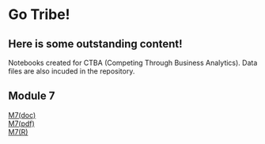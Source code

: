 ---
---
# Go Tribe!
## Here is some outstanding content!

Notebooks created for CTBA (Competing Through Business Analytics).  Data files are also incuded in the repository.  

## Module 7
[M7(doc)](M7.docx)  
[M7(pdf)](M7.pdf)  
[M7(R)](M7.R)  
